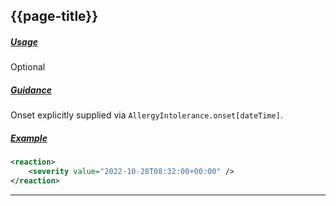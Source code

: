 ## {{page-title}}

<h5><ins>Usage</ins></h5>

<span class="mro-circle optional" title="Optional"></span> Optional


<h5><ins>Guidance</ins></h5>

Onset explicitly supplied via `AllergyIntolerance.onset[dateTime]`.


<h5><ins>Example</ins></h5>

```xml
<reaction>
    <severity value="2022-10-28T08:32:00+00:00" />
</reaction>
```

---